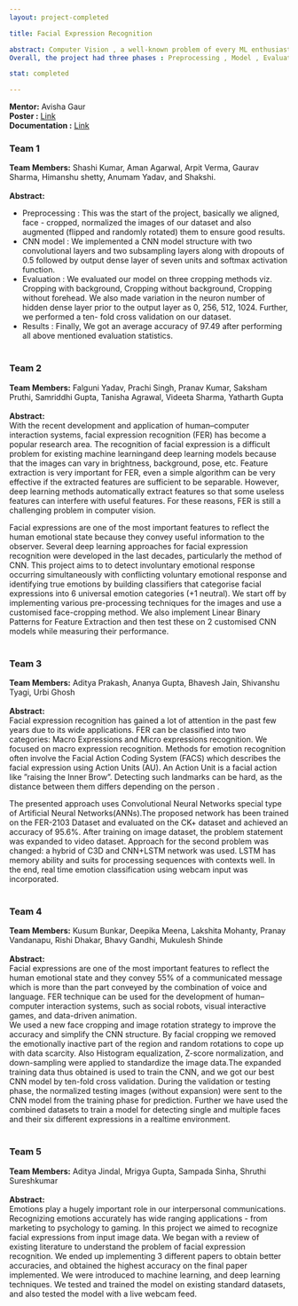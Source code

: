 ```yaml
---
layout: project-completed

title: Facial Expression Recognition

abstract: Computer Vision , a well-known problem of every ML enthusiast , is leveraging the computer/machine with the ability to see and classify objects much like human beings. This project was based on exploring Computer vision to a little extent. The aim was to develop a Machine learning model which is able to classify some basic emotions (Happy , Sad, Angry, Disgust, Fear, Surprise and Contempt) using facial expressions of humans .We had chosen the CK+ dataset for implementation.
Overall, the project had three phases : Preprocessing , Model , Evaluation.

stat: completed

---
```

**Mentor:** Avisha Gaur <br>
**Poster :** <a href="https://drive.google.com/file/d/16-eVFhDVKEf58gj0dlAS7SRuXL24Nvd9/view?usp=sharing" target="_blank">Link</a><br>
**Documentation :** <a href="https://drive.google.com/file/d/1A-Lygswq49kQd_QBPK6TUQI169W5QoRH/view?usp=sharing" target="_blank">Link</a><br>
### Team 1
**Team Members:** Shashi Kumar, Aman Agarwal, Arpit Verma, Gaurav Sharma, Himanshu shetty, Anumam Yadav, and Shakshi. <br><br>
**Abstract:**<br>
* Preprocessing : This was the start of the project, basically  we aligned, face - cropped, normalized the images of our dataset and also augmented (flipped and randomly rotated) them to ensure good results.
* CNN model : We implemented a CNN model structure with two convolutional layers and two subsampling layers along with dropouts of 0.5 followed by output dense layer of seven units and softmax activation function.
* Evaluation : We evaluated our model on three cropping methods viz. Cropping with background, Cropping without background, Cropping without forehead. We also made variation in the neuron number of hidden dense layer prior to the output layer as 0, 256, 512, 1024. Further, we performed a ten- fold cross validation on our dataset.
* Results : Finally, We got an average accuracy of 97.49 after performing all above mentioned evaluation statistics.
<br><br>

### Team 2
**Team Members:** Falguni Yadav, Prachi Singh, Pranav Kumar, Saksham Pruthi, Samriddhi Gupta, Tanisha Agrawal, Videeta Sharma, Yatharth Gupta <br><br>
**Abstract:**<br>
With the recent development and application of human–computer interaction systems, facial expression recognition (FER) has become a popular research area. The recognition of facial expression is a difficult problem for existing machine learningand deep learning models because that the images can vary in brightness, background, pose, etc. Feature extraction is very important for FER, even a simple algorithm can be very effective if the extracted features are sufficient to be separable. However, deep learning methods automatically extract features so that some useless features can interfere with useful features. For these reasons, FER is still a challenging problem in computer vision.

Facial expressions are one of the most important features to reflect the human emotional state because they convey useful information to the observer. Several deep learning approaches for facial expression recognition were developed in the last decades, particularly the method of CNN.
This project aims to to detect involuntary emotional response occurring simultaneously with conflicting voluntary emotional response and identifying true emotions by building classifiers that categorise facial expressions into 6 universal emotion categories (+1 neutral). We start off by implementing various pre-processing techniques for the images and use a customised face-cropping method. We also implement Linear Binary Patterns for Feature Extraction and then test these on 2 customised CNN models while measuring their performance.
<br><br>

### Team 3
**Team Members:** Aditya Prakash, Ananya Gupta, Bhavesh Jain, Shivanshu Tyagi, Urbi Ghosh <br><br>
**Abstract:**<br>
Facial expression recognition has gained a lot of attention in the past few years due to its wide applications. FER can be classified into two categories: Macro Expressions and Micro expressions recognition. We focused on macro expression recognition. Methods for emotion recognition  often involve the Facial Action Coding System (FACS) which describes the facial expression using Action Units (AU). An Action Unit is a facial action like ”raising the Inner Brow”. Detecting such landmarks can be hard, as the distance between them differs depending on the person .

The presented approach uses Convolutional Neural Networks special type of Artificial Neural Networks(ANNs).The proposed network has been trained on the FER-2103 Dataset  and evaluated on the CK+ dataset and achieved an accuracy of 95.6%.
After training on image dataset, the problem statement was expanded to video dataset. Approach for the second problem was  changed: a hybrid of C3D and CNN+LSTM network was used. LSTM has memory ability and suits for processing sequences with contexts well. In the end, real time emotion classification using webcam input was incorporated. 
<br><br>

### Team 4
**Team Members:** Kusum Bunkar, Deepika Meena, Lakshita Mohanty, Pranay Vandanapu, Rishi Dhakar, Bhavy Gandhi, Mukulesh Shinde <br><br>
**Abstract:**<br>
Facial expressions are one of the most important features to reflect the human emotional state and they convey 55% of a communicated message which is more than the part conveyed by the combination of voice and language. FER technique can be used for the development of human–computer interaction systems, such as social robots, visual interactive games, and data-driven animation.<br> 
We used a new face cropping and image rotation strategy to improve the accuracy and simplify the CNN structure. By facial cropping we removed the emotionally inactive part of the region and random rotations to cope up with data scarcity. Also Histogram equalization, Z-score normalization, and down-sampling were applied to standardize the image data.The expanded training data thus obtained is used to train the CNN, and we got our best CNN model by ten-fold cross validation. During the validation or testing phase, the normalized testing images (without expansion) were sent to the CNN model from the training phase for prediction. Further we have used the combined datasets to train a model for detecting single and multiple faces and their six different expressions in a realtime environment.
<br><br>

### Team 5
**Team Members:** Aditya Jindal, Mrigya Gupta, Sampada Sinha, Shruthi Sureshkumar <br><br>
**Abstract:**<br>
Emotions play a hugely important role in our interpersonal communications. Recognizing emotions accurately has wide ranging applications - from marketing to psychology to gaming. In this project we aimed to recognize facial expressions from input image data. We began with a review of existing literature to understand the problem of facial expression recognition. We ended up implementing 3 different papers to obtain better accuracies, and obtained the highest accuracy on the final paper implemented. We were introduced to machine learning, and deep learning techniques. We tested and trained the model on existing standard datasets, and also tested the model with a live webcam feed.<br>
